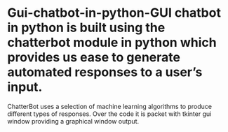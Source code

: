 # Gui-chatbot-in-python-GUI chatbot in python is built using the chatterbot module in python which provides us  ease to generate automated responses to a user’s input.
ChatterBot uses a selection of machine learning algorithms to produce different types of responses. Over the code it is packet with tkinter gui window providing a graphical
window output.
